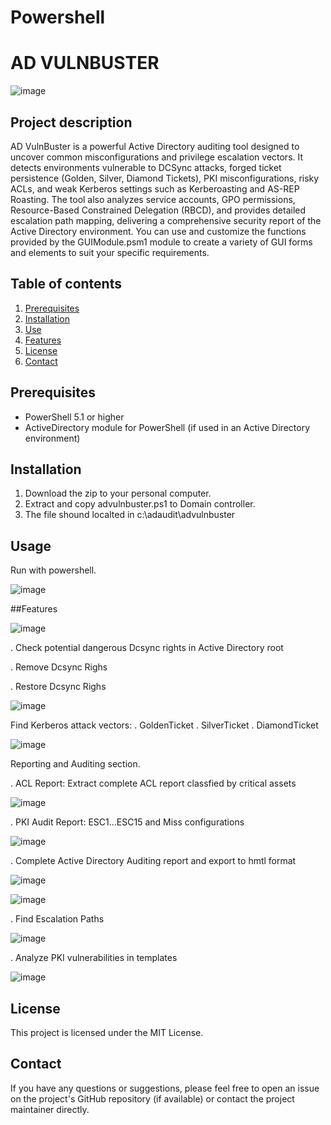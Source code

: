
# Powershell
# AD VULNBUSTER

![image](https://github.com/user-attachments/assets/5e9ff070-2842-4b5f-8fa5-d28ece949e02)


## Project description

AD VulnBuster is a powerful Active Directory auditing tool designed to uncover common misconfigurations and privilege escalation vectors. It detects environments vulnerable to DCSync attacks, forged ticket persistence (Golden, Silver, Diamond Tickets), PKI misconfigurations, risky ACLs, and weak Kerberos settings such as Kerberoasting and AS-REP Roasting. The tool also analyzes service accounts, GPO permissions, Resource-Based Constrained Delegation (RBCD), and provides detailed escalation path mapping, delivering a comprehensive security report of the Active Directory environment.
You can use and customize the functions provided by the GUIModule.psm1 module to create a variety of GUI forms and elements to suit your specific requirements.

## Table of contents

1. [Prerequisites](#prerequsites)
2. [Installation](#installation)
3. [Use](#use)
4. [Features](#Features)
5. [License](#license)
6. [Contact](#contact)

## Prerequisites

- PowerShell 5.1 or higher
- ActiveDirectory module for PowerShell (if used in an Active Directory environment)

## Installation

1. Download the zip to your personal computer.
2. Extract and copy advulnbuster.ps1 to Domain controller.
3. The file shound localted in c:\adaudit\advulnbuster 


## Usage

Run with powershell. 

![image](https://github.com/user-attachments/assets/4b8cabf8-5d52-469a-aa29-c37bf80b0015)

##Features

![image](https://github.com/user-attachments/assets/911054ac-feb4-4a77-b6d3-64eea58631f6)

. Check potential dangerous Dcsync rights in Active Directory root

. Remove Dcsync Righs

. Restore Dcsync Righs

![image](https://github.com/user-attachments/assets/3ab7dc67-5bb4-43b7-888a-71b074331afe)

Find Kerberos attack vectors:
. GoldenTicket
. SilverTicket
. DiamondTicket

![image](https://github.com/user-attachments/assets/b8a64f81-f1c6-4584-9d53-5a2e11c0fcc9)

Reporting and Auditing section.

. ACL Report: Extract complete ACL report classfied by critical assets

![image](https://github.com/user-attachments/assets/ce16ac04-8cf6-4f0d-a325-833f12b67414)


. PKI Audit Report: ESC1...ESC15 and Miss configurations 

![image](https://github.com/user-attachments/assets/b8de3c1b-0b00-46ba-a707-f2c38b6098b7)

. Complete Active Directory Auditing report and export to hmtl format

![image](https://github.com/user-attachments/assets/fc3a024e-2ac8-459e-863e-0f6b9db1638a)

![image](https://github.com/user-attachments/assets/e688e9a0-49e7-45ce-924e-ffb03385b917)


. Find Escalation Paths

![image](https://github.com/user-attachments/assets/b0b39564-3d96-481b-b991-86d0b5875c63)


. Analyze PKI vulnerabilities in templates 

![image](https://github.com/user-attachments/assets/6c67a974-997e-4a26-95d1-568fceae7b18)




## License

This project is licensed under the MIT License.

## Contact

If you have any questions or suggestions, please feel free to open an issue on the project's GitHub repository (if available) or contact the project maintainer directly.
